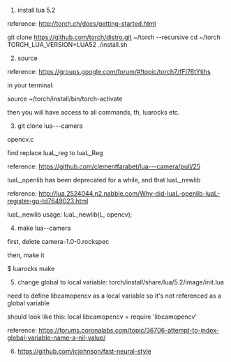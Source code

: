 1. install lua 5.2 

reference: http://torch.ch/docs/getting-started.html

git clone https://github.com/torch/distro.git ~/torch --recursive
cd ~/torch
TORCH_LUA_VERSION=LUA52 ./install.sh

2. source

reference: https://groups.google.com/forum/#!topic/torch7/fFI76tYtihs

in your terminal:

source ~/torch/install/bin/torch-activate

then you will have access to all commands, th, luarocks etc.

3. git clone lua---camera

opencv.c

find replace luaL_reg to luaL_Reg

reference: https://github.com/clementfarabet/lua---camera/pull/25

luaL_openlib has been deprecated for a while, and that luaL_newlib

reference: http://lua.2524044.n2.nabble.com/Why-did-luaL-openlib-luaL-register-go-td7649023.html

luaL_newlib usage: luaL_newlib(L, opencv);


4. make lua--camera

first, delete camera-1.0-0.rockspec

then, make it

$ luarocks make


5. change global to local variable: torch/install/share/lua/5.2/image/init.lua

need to define libcamopencv as a local variable so it's not referenced as a global variable

should look like this: local libcamopencv = require 'libcamopencv'

reference: https://forums.coronalabs.com/topic/36706-attempt-to-index-global-variable-name-a-nil-value/

6. https://github.com/jcjohnson/fast-neural-style